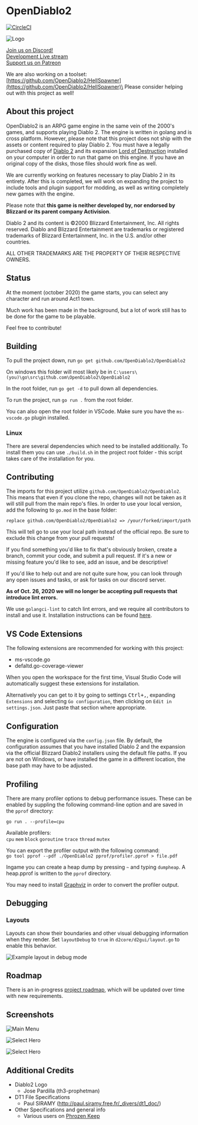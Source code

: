 # OpenDiablo2
[![CircleCI](https://circleci.com/gh/OpenDiablo2/OpenDiablo2/tree/master.svg?style=svg)](https://circleci.com/gh/OpenDiablo2/OpenDiablo2/tree/master)

![Logo](d2logo.png)

[Join us on Discord!](https://discord.gg/pRy8tdc)\
[Development Live stream](https://www.twitch.tv/essial/)\
[Support us on Patreon](https://www.patreon.com/bePatron?u=37261055)

We are also working on a toolset:\
[https://github.com/OpenDiablo2/HellSpawner](https://github.com/OpenDiablo2/HellSpawner)\
Please consider helping out with this project as well!

## About this project

OpenDiablo2 is an ARPG game engine in the same vein of the 2000's games, and supports playing Diablo 2. The engine is written in golang and is cross platform. However, please note that this project does not ship with the assets or content required to play Diablo 2. You must have a legally purchased copy of [Diablo 2](https://us.shop.battle.net/en-us/product/diablo-ii) and its expansion [Lord of Destruction](https://us.shop.battle.net/en-us/product/diablo-ii-lord-of-destruction) installed on your computer in order to run that game on this engine. If you have an original copy of the disks, those files should work fine as well.

We are currently working on features necessary to play Diablo 2 in its entirety. After this is completed, we will work on expanding the project to include tools and plugin support for modding, as well as writing completely new games with the engine.

Please note that **this game is neither developed by, nor endorsed by Blizzard or its parent company Activision**.

Diablo 2 and its content is ©2000 Blizzard Entertainment, Inc. All rights reserved. Diablo and Blizzard Entertainment are trademarks or registered trademarks of Blizzard Entertainment, Inc. in the U.S. and/or other countries.

ALL OTHER TRADEMARKS ARE THE PROPERTY OF THEIR RESPECTIVE OWNERS.

## Status

At the moment (october 2020) the game starts, you can select any character and run around Act1 town.

Much work has been made in the background, but a lot of work still has to be done for the game to be playable.

Feel free to contribute!

## Building

To pull the project down, run `go get github.com/OpenDiablo2/OpenDiablo2`

On windows this folder will most likely be in `C:\users\(you)\go\src\github.com\OpenDiablo2\OpenDiablo2`

In the root folder, run `go get -d` to pull down all dependencies.

To run the project, run `go run .` from the root folder.

You can also open the root folder in VSCode. Make sure you have the `ms-vscode.go` plugin installed.

### Linux

There are several dependencies which need to be installed additionally.
To install them you can use `./build.sh` in the project root folder - this script takes care of the installation for you.

## Contributing

The imports for this project utilize `github.com/OpenDiablo2/OpenDiablo2`. This means that even if you clone the repo, changes will not be taken as it will
still pull from the main repo's files. In order to use your local version, add the following to `go.mod` in the base folder:

```
replace github.com/OpenDiablo2/OpenDiablo2 => /your/forked/import/path
```

This will tell go to use your local path instead of the official repo. Be sure to exclude this change from your pull requests!

If you find something you'd like to fix that's obviously broken, create a branch, commit your code, and submit a pull request. If it's a new or missing feature you'd like to see, add an issue, and be descriptive!

If you'd like to help out and are not quite sure how, you can look through any open issues and tasks, or ask
for tasks on our discord server.

**As of Oct. 26, 2020 we will no longer be accepting pull requests that introduce lint errors.**

We use `golangci-lint` to catch lint errors, and we require all contributors to install and use
 it. Installation instructions can be found [here](https://golangci-lint.run/usage/install/).

## VS Code Extensions

The following extensions are recommended for working with this project:

-   ms-vscode.go
-   defaltd.go-coverage-viewer

When you open the workspace for the first time, Visual Studio Code will automatically suggest these extensions for installation.

Alternatively you can get to it by going to settings <kbd>Ctrl+,</kbd>, expanding `Extensions` and selecting `Go configuration`,
then clicking on `Edit in settings.json`. Just paste that section where appropriate.

## Configuration

The engine is configured via the `config.json` file. By default, the configuration assumes that you have installed Diablo 2 and the
expansion via the official Blizzard Diablo2 installers using the default file paths. If you are not on Windows, or have installed
the game in a different location, the base path may have to be adjusted.

## Profiling

There are many profiler options to debug performance issues. These can be enabled by suppling the following command-line option and are saved in the `pprof` directory:

`go run . --profile=cpu`

Available profilers:\
`cpu` `mem` `block` `goroutine` `trace` `thread` `mutex`

You can export the profiler output with the following command:\
`go tool pprof --pdf ./OpenDiablo2 pprof/profiler.pprof > file.pdf`

Ingame you can create a heap dump by pressing `~` and typing `dumpheap`. A heap.pprof is written to the `pprof` directory.

You may need to install [Graphviz](http://www.graphviz.org/download/) in order to convert the profiler output.

## Debugging

### Layouts

Layouts can show their boundaries and other visual debugging information when they render. Set `layoutDebug` to `true` in `d2core/d2gui/layout.go` to enable this behavior.

![Example layout in debug mode](https://user-images.githubusercontent.com/1004323/85792085-31816480-b733-11ea-867e-291946bfff83.png)

## Roadmap

There is an in-progress [project roadmap](https://docs.google.com/document/d/156sWiuk-XBfomVxZ3MD-ijxnwM1X66KTHo2AcWIy8bE/edit?usp=sharing),
which will be updated over time with new requirements.

## Screenshots

![Main Menu](docs/MainMenuSS.png)

![Select Hero](docs/SelectHeroSS.png)

![Select Hero](docs/areas.gif)

## Additional Credits

-   Diablo2 Logo
    -   Jose Pardilla (th3-prophetman)
-   DT1 File Specifications
    -   Paul SIRAMY (http://paul.siramy.free.fr/_divers/dt1_doc/)
-   Other Specifications and general info
    -   Various users on [Phrozen Keep](https://d2mods.info/home.php)
